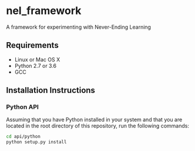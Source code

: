 # nel_framework
A framework for experimenting with Never-Ending Learning

## Requirements

- Linux or Mac OS X
- Python 2.7 or 3.6
- GCC

## Installation Instructions

### Python API

Assuming that you have Python installed in your system and 
that you are located in the root directory of this 
repository, run the following commands:

```bash
cd api/python
python setup.py install
```
